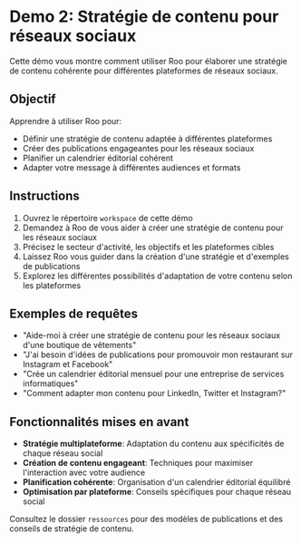 # Demo 2: Stratégie de contenu pour réseaux sociaux

Cette démo vous montre comment utiliser Roo pour élaborer une stratégie de contenu cohérente pour différentes plateformes de réseaux sociaux.

## Objectif

Apprendre à utiliser Roo pour:
- Définir une stratégie de contenu adaptée à différentes plateformes
- Créer des publications engageantes pour les réseaux sociaux
- Planifier un calendrier éditorial cohérent
- Adapter votre message à différentes audiences et formats

## Instructions

1. Ouvrez le répertoire `workspace` de cette démo
2. Demandez à Roo de vous aider à créer une stratégie de contenu pour les réseaux sociaux
3. Précisez le secteur d'activité, les objectifs et les plateformes cibles
4. Laissez Roo vous guider dans la création d'une stratégie et d'exemples de publications
5. Explorez les différentes possibilités d'adaptation de votre contenu selon les plateformes

## Exemples de requêtes

- "Aide-moi à créer une stratégie de contenu pour les réseaux sociaux d'une boutique de vêtements"
- "J'ai besoin d'idées de publications pour promouvoir mon restaurant sur Instagram et Facebook"
- "Crée un calendrier éditorial mensuel pour une entreprise de services informatiques"
- "Comment adapter mon contenu pour LinkedIn, Twitter et Instagram?"

## Fonctionnalités mises en avant

- **Stratégie multiplateforme**: Adaptation du contenu aux spécificités de chaque réseau social
- **Création de contenu engageant**: Techniques pour maximiser l'interaction avec votre audience
- **Planification cohérente**: Organisation d'un calendrier éditorial équilibré
- **Optimisation par plateforme**: Conseils spécifiques pour chaque réseau social

Consultez le dossier `ressources` pour des modèles de publications et des conseils de stratégie de contenu.